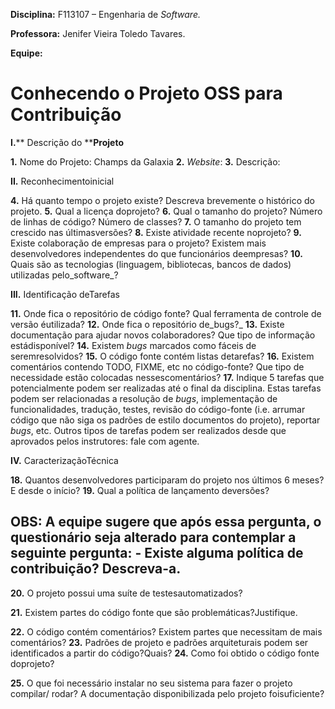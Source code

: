 **Disciplina:** F113107 – Engenharia de _Software._

**Professora:** Jenifer Vieira Toledo Tavares.

**Equipe:**

# Conhecendo o Projeto OSS para Contribuição



 **I.**** Descrição do ****Projeto**


   **1.** Nome do Projeto: Champs da Galaxia
   **2.** _Website_: 
   **3.** Descrição:



 **II.** Reconhecimentoinicial

 **4.** Há quanto tempo o projeto existe? Descreva brevemente o histórico do projeto.
 **5.** Qual a licença doprojeto?
 **6.** Qual o tamanho do projeto? Número de linhas de código? Número de classes?
 **7.** O tamanho do projeto tem crescido nas últimasversões?
 **8.** Existe atividade recente noprojeto?
 **9.** Existe colaboração de empresas para o projeto? Existem mais desenvolvedores independentes do que funcionários deempresas?
 **10.** Quais são as tecnologias (linguagem, bibliotecas, bancos de dados) utilizadas pelo_software_?

 **III.** Identificação deTarefas

 **11.** Onde fica o repositório de código fonte? Qual ferramenta de controle de versão éutilizada?
 **12.** Onde fica o repositório de_bugs?_
 **13.** Existe documentação para ajudar novos colaboradores? Que tipo de informação estádisponível?
 **14.** Existem _bugs_ marcados como fáceis de seremresolvidos?
 **15.** O código fonte contém listas detarefas?
 **16.** Existem comentários contendo TODO, FIXME, etc no código-fonte? Que tipo de necessidade estão colocadas nessescomentários?
 **17.** Indique 5 tarefas que potencialmente podem ser realizadas até o final da disciplina. Estas tarefas podem ser relacionadas a resolução de _bugs_, implementação de funcionalidades, tradução, testes, revisão do código-fonte (i.e. arrumar código que não siga os padrões de estilo documentos do projeto), reportar _bugs_, etc. Outros tipos de tarefas podem ser realizados desde que aprovados pelos instrutores: fale com agente.

 **IV.** CaracterizaçãoTécnica

 **18.** Quantos desenvolvedores participaram do projeto nos últimos 6 meses? E desde o início?
 **19.** Qual a política de lançamento deversões?

## OBS: A equipe sugere que após essa pergunta, o questionário seja alterado para contemplar a seguinte pergunta: - Existe alguma política de contribuição? Descreva-a.

 **20.** O projeto possui uma suíte de testesautomatizados?

 **21.** Existem partes do código fonte que são problemáticas?Justifique.

 **22.** O código contém comentários? Existem partes que necessitam de mais comentários?
 **23.** Padrões de projeto e padrões arquiteturais podem ser identificados a partir do código?Quais?
 **24.** Como foi obtido o código fonte doprojeto?

 **25.** O que foi necessário instalar no seu sistema para fazer o projeto compilar/ rodar? A documentação disponibilizada pelo projeto foisuficiente?
